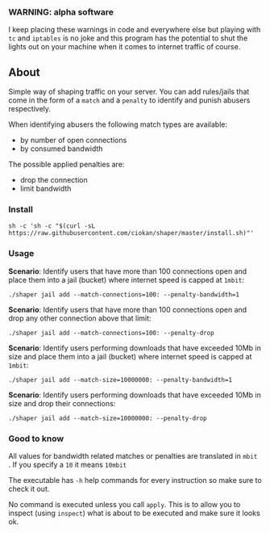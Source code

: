 ### WARNING: alpha software
I keep placing these warnings in code and everywhere else but playing with `tc` 
and `iptables` is no joke and this program has the potential to shut the
lights out on your machine when it comes to internet traffic of course.
 
## About
Simple way of shaping traffic on your server. You can add rules/jails that
come in the form of a `match` and a `penalty` to identify and punish abusers
respectively.

When identifying abusers the following match types are available:

- by number of open connections
- by consumed bandwidth

The possible applied penalties are:

- drop the connection
- limit bandwidth

### Install

`sh -c 'sh -c "$(curl -sL https://raw.githubusercontent.com/ciokan/shaper/master/install.sh)"'`

### Usage

__Scenario__: Identify users that have more than 100 connections open and
place them into a jail (bucket) where internet speed is capped at `1mbit`:

`./shaper jail add --match-connections=100: --penalty-bandwidth=1`

__Scenario__: Identify users that have more than 100 connections open and
drop any other connection above that limit:

`./shaper jail add --match-connections=100: --penalty-drop`

__Scenario__: Identify users performing downloads that have exceeded 10Mb in
 size and place them into a jail (bucket) where internet speed is capped at
  `1mbit`:
  
`./shaper jail add --match-size=10000000: --penalty-bandwidth=1`

__Scenario__: Identify users performing downloads that have exceeded 10Mb in
 size and drop their connections:
 
`./shaper jail add --match-size=10000000: --penalty-drop`

### Good to know

All values for bandwidth related matches or penalties are translated in `mbit
`. If you specify a `10` it means `10mbit`

The executable has `-h` help commands for every instruction so make sure to
check it out.
 
No command is executed unless you call `apply`. This is to allow you to inspect
(using `inspect`) what is about to be executed and make sure it looks ok.